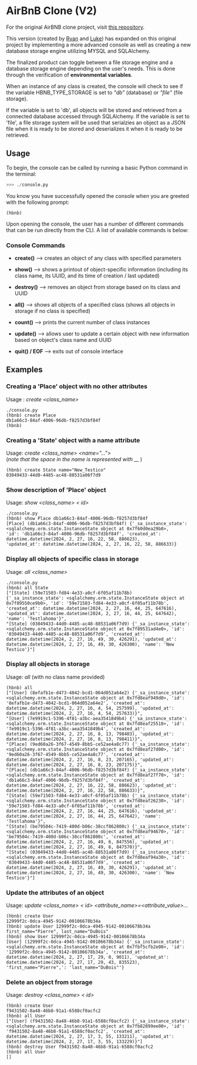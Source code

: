 # AirBnB Clone (V2)

For the original AirBNB clone project, visit [this repository](https://github.com/justinmajetich/AirBnB_clone).

This version (created by [Ryan](https://github.com/donaldrs01) and [Luke](https://github.com/lukeschula)) has expanded on this original project by implementing a more advanced console as well as creating a new database storage engine utilizing MYSQL and SQLAlchemy. 

The finalized product can toggle between a file storage engine and a database storage engine depending on the user's needs. This is done through the verification of **environmental variables**.

When an instance of any class is created, the console will check to see if the variable HBNB_TYPE_STORAGE is set to *"db"* (database) or *"file"* (file storage). 

If the variable is set to 'db', all objects will be stored and retrieved from a connected database accessed through SQLAlchemy. If the variable is set to 'file', a file storage system will be used that serialzies an object as a JSON file when it is ready to be stored and deserializes it when it is ready to be retrieved. 

## Usage
To begin, the console can be called by running a basic Python command in the terminal:
```python
>>> ./console.py
```
You know you have successfully opened the console when you are greeted with the following prompt: 
```
(hbnb)
```
Upon opening the console, the user has a number of different commands that can be run directly from the CLI. A list of available commands is below:
### Console Commands
- **create()** --> creates an object of any class with specified parameters

- **show()** --> shows a printout of object-specific information
    (including its class name, its UUID, and its time of creation / last updated)

- **destroy()** --> removes an object from storage based on its class and UUID

- **all()** --> shows all objects of a specified class 
    (shows all objects in storage if no class is specified)

- **count()** --> prints the current number of class instances

- **update()** --> allows user to update a certain object with new information based on object's class name and UUID

- **quit() / EOF** --> exits out of console interface

## Examples
### Creating a 'Place' object with no other attributes
Usage : *create <class_name>*
```
./console.py
(hbnb) create Place
db1a66c3-84af-4006-96db-f8257d3bf84f
(hbnb)
```
### Creating a 'State' object with a name attribute
Usage: *create <class_name> <name="...">*<br>
(*note that the space in the name is represented with  __* )
```
(hbnb) create State name="New_Testico"
03049433-44d0-4485-ac48-88531a06f7d9
```
### Show description of 'Place' object
Usage: *show <class_name> < id>*
```
./console.py
(hbnb) show Place db1a66c3-84af-4006-96db-f8257d3bf84f
[Place] (db1a66c3-84af-4006-96db-f8257d3bf84f) {'_sa_instance_state': <sqlalchemy.orm.state.InstanceState object at 0x7f60d0ea29b0>, 
'id': 'db1a66c3-84af-4006-96db-f8257d3bf84f', 'created_at': datetime.datetime(2024, 2, 27, 16, 22, 58, 886623),
'updated_at': datetime.datetime(2024, 2, 27, 16, 22, 58, 886633)}
```
### Display all objects of specific class in storage
Usage:  *all <class_name>*
```
./console.py
(hbnb) all State 
["[State] (59e71503-fd84-4e33-a0cf-6f05af11b78b) {'_sa_instance_state': <sqlalchemy.orm.state.InstanceState object at 0x7f89550ce9b0>, 'id': '59e71503-fd84-4e33-a0cf-6f05af11b78b', 'created_at': datetime.datetime(2024, 2, 27, 16, 44, 25, 647616), 'updated_at': datetime.datetime(2024, 2, 27, 16, 44, 25, 647642), 'name': 'Testlahoma'}", 
"[State] (03049433-44d0-4485-ac48-88531a06f7d9) {'_sa_instance_state': <sqlalchemy.orm.state.InstanceState object at 0x7f89531ad4e0>, 'id': '03049433-44d0-4485-ac48-88531a06f7d9', 'created_at': datetime.datetime(2024, 2, 27, 16, 49, 30, 426291), 'updated_at': datetime.datetime(2024, 2, 27, 16, 49, 30, 426300), 'name': 'New Testico'}"]
```
### Display all objects in storage
Usage:  *all* (with no class name provided)
```
(hbnb) all
["[User] (8efafb1e-d473-4042-bcd1-064d052a64e2) {'_sa_instance_state': <sqlalchemy.orm.state.InstanceState object at 0x7fd8eaf949d0>, 'id': '8efafb1e-d473-4042-bcd1-064d052a64e2', 'created_at': datetime.datetime(2024, 2, 27, 16, 4, 54, 257599), 'updated_at': datetime.datetime(2024, 2, 27, 16, 4, 54, 257633)}", 
"[User] (7e9919c1-5396-4f81-a3bc-aea3541849b4) {'_sa_instance_state': <sqlalchemy.orm.state.InstanceState object at 0x7fd8eaf25510>, 'id': '7e9919c1-5396-4f81-a3bc-aea3541849b4', 'created_at': datetime.datetime(2024, 2, 27, 16, 8, 13, 798403), 'updated_at': datetime.datetime(2024, 2, 27, 16, 8, 13, 798411)}", 
"[Place] (9ed60a26-3f67-4549-8bb5-ce52ae4a8c77) {'_sa_instance_state': <sqlalchemy.orm.state.InstanceState object at 0x7fd8eaf27d00>, 'id': '9ed60a26-3f67-4549-8bb5-ce52ae4a8c77', 'created_at': datetime.datetime(2024, 2, 27, 16, 8, 23, 207165), 'updated_at': datetime.datetime(2024, 2, 27, 16, 8, 23, 207175)}", 
"[Place] (db1a66c3-84af-4006-96db-f8257d3bf84f) {'_sa_instance_state': <sqlalchemy.orm.state.InstanceState object at 0x7fd8eaf27f70>, 'id': 'db1a66c3-84af-4006-96db-f8257d3bf84f', 'created_at': datetime.datetime(2024, 2, 27, 16, 22, 58, 886623), 'updated_at': datetime.datetime(2024, 2, 27, 16, 22, 58, 886633)}", 
"[State] (59e71503-fd84-4e33-a0cf-6f05af11b78b) {'_sa_instance_state': <sqlalchemy.orm.state.InstanceState object at 0x7fd8eaf26230>, 'id': '59e71503-fd84-4e33-a0cf-6f05af11b78b', 'created_at': datetime.datetime(2024, 2, 27, 16, 44, 25, 647616), 'updated_at': datetime.datetime(2024, 2, 27, 16, 44, 25, 647642), 'name': 'Testlahoma'}", 
"[State] (be79504c-7419-400d-b06c-38ccf862800c) {'_sa_instance_state': <sqlalchemy.orm.state.InstanceState object at 0x7fd8eaf94670>, 'id': 'be79504c-7419-400d-b06c-38ccf862800c', 'created_at': datetime.datetime(2024, 2, 27, 16, 49, 6, 847556), 'updated_at': datetime.datetime(2024, 2, 27, 16, 49, 6, 847570)}", 
"[State] (03049433-44d0-4485-ac48-88531a06f7d9) {'_sa_instance_state': <sqlalchemy.orm.state.InstanceState object at 0x7fd8eaf94a30>, 'id': '03049433-44d0-4485-ac48-88531a06f7d9', 'created_at': datetime.datetime(2024, 2, 27, 16, 49, 30, 426291), 'updated_at': datetime.datetime(2024, 2, 27, 16, 49, 30, 426300), 'name': 'New Testico'}"]
```
### Update the attributes of an object
Usage:   *update <class_name> < id> <attribute_name>=<attribute_value>...*
```
(hbnb) create User
12999f2c-0dca-4945-9142-00106678b34a
(hbnb) update User 12999f2c-0dca-4945-9142-00106678b34a first_name="Pierre", last_name="DuBois"
(hbnb) show User 12999f2c-0dca-4945-9142-00106678b34a
[User] (12999f2c-0dca-4945-9142-00106678b34a) {'_sa_instance_state': <sqlalchemy.orm.state.InstanceState object at 0x7fbf5cfb2e00>, 'id': '12999f2c-0dca-4945-9142-00106678b34a', 'created_at': datetime.datetime(2024, 2, 27, 17, 29, 0, 9011), 'updated_at': datetime.datetime(2024, 2, 27, 17, 29, 43, 835523), 'first_name="Pierre",': 'last_name="DuBois"'}
```
### Delete an object from storage
Usage:   *destroy <class_name> < id>*
```
(hbnb) create User
f9431502-8a48-46b8-91a1-6588cf0acfc2
(hbnb) all User
["[User] (f9431502-8a48-46b8-91a1-6588cf0acfc2) {'_sa_instance_state': <sqlalchemy.orm.state.InstanceState object at 0x7fb82899ee00>, 'id': 'f9431502-8a48-46b8-91a1-6588cf0acfc2', 'created_at': datetime.datetime(2024, 2, 27, 17, 3, 55, 133211), 'updated_at': datetime.datetime(2024, 2, 27, 17, 3, 55, 133229)}"] 
(hbnb) destroy User f9431502-8a48-46b8-91a1-6588cf0acfc2
(hbnb) all User
[]